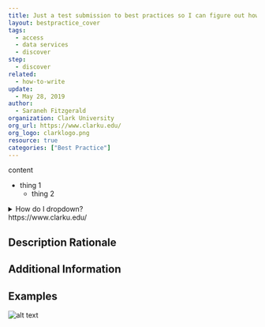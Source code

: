 ```yaml
---
title: Just a test submission to best practices so I can figure out how it works thanks
layout: bestpractice_cover
tags: 
  - access
  - data services
  - discover
step:
  - discover
related:
  - how-to-write
update: 
  - May 28, 2019
author:
  - Saraneh Fitzgerald
organization: Clark University
org_url: https://www.clarku.edu/
org_logo: clarklogo.png
resource: true
categories: ["Best Practice"]
---
```

content
  - thing 1
    - thing 2
<details>
<summary>How do I dropdown?</summary>
<br>
This is how you dropdown.
</details>
https://www.clarku.edu/

## Description Rationale
## Additional Information
## Examples   
![alt text](https://d92mrp7hetgfk.cloudfront.net/images/sites/misc/clarku-1/standard.png?1548463599)
